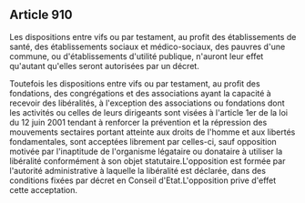 Article 910
----
Les dispositions entre vifs ou par testament, au profit des établissements de
santé, des établissements sociaux et médico-sociaux, des pauvres d'une commune,
ou d'établissements d'utilité publique, n'auront leur effet qu'autant qu'elles
seront autorisées par un décret.

Toutefois les dispositions entre vifs ou par testament, au profit des
fondations, des congrégations et des associations ayant la capacité à recevoir
des libéralités, à l'exception des associations ou fondations dont les activités
ou celles de leurs dirigeants sont visées à l'article 1er de la loi du 12 juin
2001 tendant à renforcer la prévention et la répression des mouvements sectaires
portant atteinte aux droits de l'homme et aux libertés fondamentales, sont
acceptées librement par celles-ci, sauf opposition motivée par l'inaptitude de
l'organisme légataire ou donataire à utiliser la libéralité conformément à son
objet statutaire.L'opposition est formée par l'autorité administrative à
laquelle la libéralité est déclarée, dans des conditions fixées par décret en
Conseil d'Etat.L'opposition prive d'effet cette acceptation.
